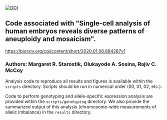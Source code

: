 [![DOI](https://zenodo.org/badge/159724955.svg)](https://zenodo.org/badge/latestdoi/159724955)

## Code associated with "Single-cell analysis of human embryos reveals diverse patterns of aneuploidy and mosaicism". 

https://biorxiv.org/cgi/content/short/2020.01.06.894287v1

### Authors: Margaret R. Starostik, Olukayode A. Sosina, Rajiv C. McCoy

Analysis code to reproduce all results and figures is available within the `scripts` directory. Scripts should be run in numerical order (00, 01, 02, etc.). 

Code to perform genotyping and allele-specific expression analysis are provided within the `scripts/genotyping` directory. We also provide the summarized output of this analysis (chromosome-wide measurements of allelic imbalance) in the `results` directory. 
